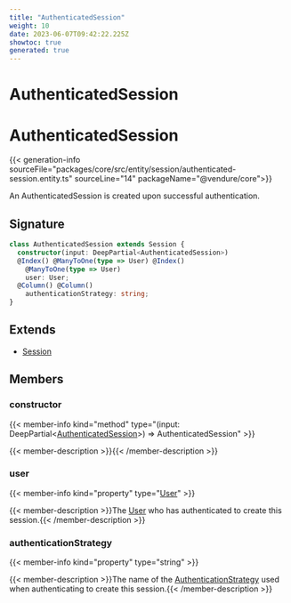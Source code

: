 ```yaml
---
title: "AuthenticatedSession"
weight: 10
date: 2023-06-07T09:42:22.225Z
showtoc: true
generated: true
---
```

<!-- This file was generated from the Vendure source. Do not modify. Instead, re-run the "docs:build" script -->

# AuthenticatedSession
<div class="symbol">


# AuthenticatedSession

{{< generation-info sourceFile="packages/core/src/entity/session/authenticated-session.entity.ts" sourceLine="14" packageName="@vendure/core">}}

An AuthenticatedSession is created upon successful authentication.

## Signature

```TypeScript
class AuthenticatedSession extends Session {
  constructor(input: DeepPartial<AuthenticatedSession>)
  @Index() @ManyToOne(type => User) @Index()
    @ManyToOne(type => User)
    user: User;
  @Column() @Column()
    authenticationStrategy: string;
}
```
## Extends

 * <a href='/typescript-api/entities/session#session'>Session</a>


## Members

### constructor

{{< member-info kind="method" type="(input: DeepPartial&#60;<a href='/typescript-api/entities/authenticated-session#authenticatedsession'>AuthenticatedSession</a>&#62;) => AuthenticatedSession"  >}}

{{< member-description >}}{{< /member-description >}}

### user

{{< member-info kind="property" type="<a href='/typescript-api/entities/user#user'>User</a>"  >}}

{{< member-description >}}The <a href='/typescript-api/entities/user#user'>User</a> who has authenticated to create this session.{{< /member-description >}}

### authenticationStrategy

{{< member-info kind="property" type="string"  >}}

{{< member-description >}}The name of the <a href='/typescript-api/auth/authentication-strategy#authenticationstrategy'>AuthenticationStrategy</a> used when authenticating
to create this session.{{< /member-description >}}


</div>
